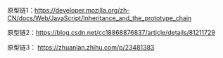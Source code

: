 原型链1：https://developer.mozilla.org/zh-CN/docs/Web/JavaScript/Inheritance_and_the_prototype_chain

原型链2：https://blog.csdn.net/cc18868876837/article/details/81211729

原型链3： https://zhuanlan.zhihu.com/p/23481383